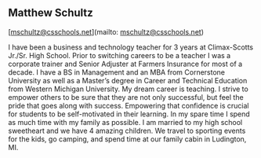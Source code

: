 ## Matthew Schultz

[mschultz@csschools.net](mailto: mschultz@csschools.net)

I have been a business and technology teacher for 3 years at Climax-Scotts Jr./Sr. High School.  Prior to switching careers to be a teacher I was a corporate trainer and Senior Adjuster at Farmers Insurance for most of a decade.  I have a BS in Management and an MBA from Cornerstone University as well as a Master’s degree in Career and Technical Education from Western Michigan University.  My dream career is teaching. I strive to empower others to be sure that they are not only successful, but feel the pride that goes along with success.  Empowering that confidence is crucial for students to be self-motivated in their learning.   In my spare time I spend as much time with my family as possible.  I am married to my high school sweetheart and we have 4 amazing children.  We travel to sporting events for the kids, go camping, and spend time at our family cabin in Ludington, MI.
